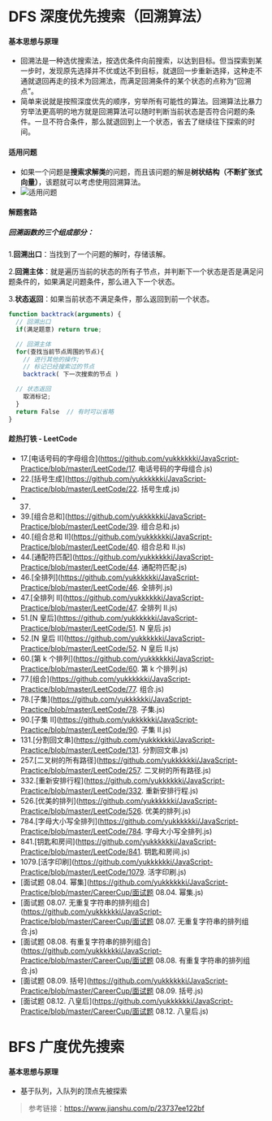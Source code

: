 # DFS 深度优先搜索（回溯算法）

#### 基本思想与原理

- 回溯法是一种选优搜索法，按选优条件向前搜索，以达到目标。但当探索到某一步时，发现原先选择并不优或达不到目标，就退回一步重新选择，这种走不通就退回再走的技术为回溯法，而满足回溯条件的某个状态的点称为“回溯点”。
- 简单来说就是按照深度优先的顺序，穷举所有可能性的算法。回溯算法比暴力穷举法更高明的地方就是回溯算法可以随时判断当前状态是否符合问题的条件。一旦不符合条件，那么就退回到上一个状态，省去了继续往下探索的时间。

#### 适用问题

- 如果一个问题是**搜索求解类**的问题，而且该问题的解是**树状结构（不断扩张式向量）**，该题就可以考虑使用回溯算法。
- ![适用问题](https://upload-images.jianshu.io/upload_images/21037462-49de2fc46c6968d3?imageMogr2/auto-orient/strip|imageView2/2/w/909)

#### 解题套路

##### 回溯函数的三个组成部分：

1.**回溯出口**：当找到了一个问题的解时，存储该解。

2.**回溯主体**：就是遍历当前的状态的所有子节点，并判断下一个状态是否是满足问题条件的，如果满足问题条件，那么进入下一个状态。

3.**状态返回**：如果当前状态不满足条件，那么返回到前一个状态。

```javascript
function backtrack(arguments) {
  // 回溯出口
  if(满足题意) return true;

  // 回溯主体
  for(查找当前节点周围的节点){
    // 进行其他的操作;
    // 标记已经搜索过的节点
    backtrack( 下一次搜索的节点 )

  // 状态返回
    取消标记;
  }
  return False  // 有时可以省略
}
```

#### 趁热打铁 - LeetCode

- 17.[电话号码的字母组合](https://github.com/yukkkkkki/JavaScript-Practice/blob/master/LeetCode/17. 电话号码的字母组合.js)
- 22.[括号生成](https://github.com/yukkkkkki/JavaScript-Practice/blob/master/LeetCode/22. 括号生成.js)
- 37.
- 39.[组合总和](https://github.com/yukkkkkki/JavaScript-Practice/blob/master/LeetCode/39. 组合总和.js)
- 40.[组合总和 II](https://github.com/yukkkkkki/JavaScript-Practice/blob/master/LeetCode/40. 组合总和 II.js)
- 44.[通配符匹配](https://github.com/yukkkkkki/JavaScript-Practice/blob/master/LeetCode/44. 通配符匹配.js)
- 46.[全排列](https://github.com/yukkkkkki/JavaScript-Practice/blob/master/LeetCode/46. 全排列.js)
- 47.[全排列 II](https://github.com/yukkkkkki/JavaScript-Practice/blob/master/LeetCode/47. 全排列 II.js)
- 51.[N 皇后](https://github.com/yukkkkkki/JavaScript-Practice/blob/master/LeetCode/51. N 皇后.js)
- 52.[N 皇后 II](https://github.com/yukkkkkki/JavaScript-Practice/blob/master/LeetCode/52. N 皇后 II.js)
- 60.[第 k 个排列](https://github.com/yukkkkkki/JavaScript-Practice/blob/master/LeetCode/60. 第 k 个排列.js)
- 77.[组合](https://github.com/yukkkkkki/JavaScript-Practice/blob/master/LeetCode/77. 组合.js)
- 78.[子集](https://github.com/yukkkkkki/JavaScript-Practice/blob/master/LeetCode/78. 子集.js)
- 90.[子集 II](https://github.com/yukkkkkki/JavaScript-Practice/blob/master/LeetCode/90. 子集 II.js)
- 131.[分割回文串](https://github.com/yukkkkkki/JavaScript-Practice/blob/master/LeetCode/131. 分割回文串.js)
- 257.[二叉树的所有路径](https://github.com/yukkkkkki/JavaScript-Practice/blob/master/LeetCode/257. 二叉树的所有路径.js)
- 332.[重新安排行程](https://github.com/yukkkkkki/JavaScript-Practice/blob/master/LeetCode/332. 重新安排行程.js)
- 526.[优美的排列](https://github.com/yukkkkkki/JavaScript-Practice/blob/master/LeetCode/526. 优美的排列.js)
- 784.[字母大小写全排列](https://github.com/yukkkkkki/JavaScript-Practice/blob/master/LeetCode/784. 字母大小写全排列.js)
- 841.[钥匙和房间](https://github.com/yukkkkkki/JavaScript-Practice/blob/master/LeetCode/841. 钥匙和房间.js)
- 1079.[活字印刷](https://github.com/yukkkkkki/JavaScript-Practice/blob/master/LeetCode/1079. 活字印刷.js)
- [面试题 08.04. 幂集](https://github.com/yukkkkkki/JavaScript-Practice/blob/master/CareerCup/面试题 08.04. 幂集.js)
- [面试题 08.07. 无重复字符串的排列组合](https://github.com/yukkkkkki/JavaScript-Practice/blob/master/CareerCup/面试题 08.07. 无重复字符串的排列组合.js)
- [面试题 08.08. 有重复字符串的排列组合](https://github.com/yukkkkkki/JavaScript-Practice/blob/master/CareerCup/面试题 08.08. 有重复字符串的排列组合.js)
- [面试题 08.09. 括号](https://github.com/yukkkkkki/JavaScript-Practice/blob/master/CareerCup/面试题 08.09. 括号.js)
- [面试题 08.12. 八皇后](https://github.com/yukkkkkki/JavaScript-Practice/blob/master/CareerCup/面试题 08.12. 八皇后.js)

# BFS 广度优先搜索

#### 基本思想与原理

- 基于队列，入队列的顶点先被探索

> 参考链接：https://www.jianshu.com/p/23737ee122bf
